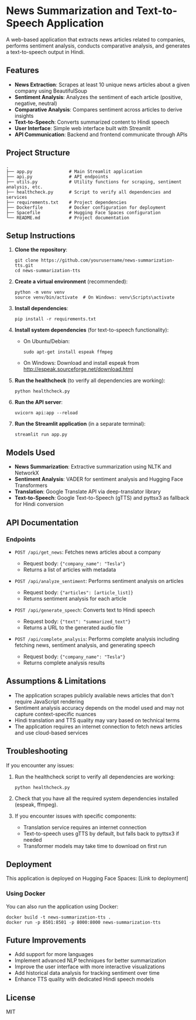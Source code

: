 # News Summarization and Text-to-Speech Application

A web-based application that extracts news articles related to companies, performs sentiment analysis, conducts comparative analysis, and generates a text-to-speech output in Hindi.

## Features 

- **News Extraction**: Scrapes at least 10 unique news articles about a given company using BeautifulSoup
- **Sentiment Analysis**: Analyzes the sentiment of each article (positive, negative, neutral)
- **Comparative Analysis**: Compares sentiment across articles to derive insights
- **Text-to-Speech**: Converts summarized content to Hindi speech
- **User Interface**: Simple web interface built with Streamlit
- **API Communication**: Backend and frontend communicate through APIs

## Project Structure

```
.
├── app.py              # Main Streamlit application
├── api.py              # API endpoints
├── utils.py            # Utility functions for scraping, sentiment analysis, etc.
├── healthcheck.py      # Script to verify all dependencies and services
├── requirements.txt    # Project dependencies
├── Dockerfile          # Docker configuration for deployment
├── Spacefile           # Hugging Face Spaces configuration
└── README.md           # Project documentation
```

## Setup Instructions

1. **Clone the repository**:
   ```
   git clone https://github.com/yourusername/news-summarization-tts.git
   cd news-summarization-tts
   ```

2. **Create a virtual environment** (recommended):
   ```
   python -m venv venv
   source venv/bin/activate  # On Windows: venv\Scripts\activate
   ```

3. **Install dependencies**:
   ```
   pip install -r requirements.txt
   ```

4. **Install system dependencies** (for text-to-speech functionality):
   - On Ubuntu/Debian:
     ```
     sudo apt-get install espeak ffmpeg
     ```
   - On Windows:
     Download and install espeak from http://espeak.sourceforge.net/download.html

5. **Run the healthcheck** (to verify all dependencies are working):
   ```
   python healthcheck.py
   ```

6. **Run the API server**:
   ```
   uvicorn api:app --reload
   ```

7. **Run the Streamlit application** (in a separate terminal):
   ```
   streamlit run app.py
   ```

## Models Used

- **News Summarization**: Extractive summarization using NLTK and NetworkX
- **Sentiment Analysis**: VADER for sentiment analysis and Hugging Face Transformers
- **Translation**: Google Translate API via deep-translator library
- **Text-to-Speech**: Google Text-to-Speech (gTTS) and pyttsx3 as fallback for Hindi conversion

## API Documentation

### Endpoints

- `POST /api/get_news`: Fetches news articles about a company
  - Request body: `{"company_name": "Tesla"}`
  - Returns a list of articles with metadata

- `POST /api/analyze_sentiment`: Performs sentiment analysis on articles
  - Request body: `{"articles": [article_list]}`
  - Returns sentiment analysis for each article

- `POST /api/generate_speech`: Converts text to Hindi speech
  - Request body: `{"text": "summarized_text"}`
  - Returns a URL to the generated audio file
  
- `POST /api/complete_analysis`: Performs complete analysis including fetching news, sentiment analysis, and generating speech
  - Request body: `{"company_name": "Tesla"}`
  - Returns complete analysis results

## Assumptions & Limitations

- The application scrapes publicly available news articles that don't require JavaScript rendering
- Sentiment analysis accuracy depends on the model used and may not capture context-specific nuances
- Hindi translation and TTS quality may vary based on technical terms
- The application requires an internet connection to fetch news articles and use cloud-based services

## Troubleshooting

If you encounter any issues:

1. Run the healthcheck script to verify all dependencies are working:
   ```
   python healthcheck.py
   ```

2. Check that you have all the required system dependencies installed (espeak, ffmpeg).

3. If you encounter issues with specific components:
   - Translation service requires an internet connection
   - Text-to-speech uses gTTS by default, but falls back to pyttsx3 if needed
   - Transformer models may take time to download on first run

## Deployment

This application is deployed on Hugging Face Spaces: [Link to deployment]

### Using Docker

You can also run the application using Docker:

```
docker build -t news-summarization-tts .
docker run -p 8501:8501 -p 8000:8000 news-summarization-tts
```

## Future Improvements

- Add support for more languages
- Implement advanced NLP techniques for better summarization
- Improve the user interface with more interactive visualizations
- Add historical data analysis for tracking sentiment over time
- Enhance TTS quality with dedicated Hindi speech models

## License

MIT 